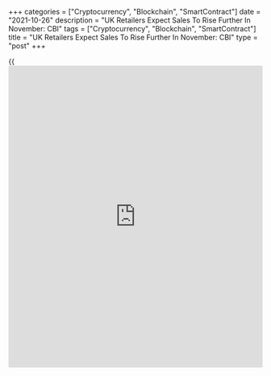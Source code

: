 +++
categories = ["Cryptocurrency", "Blockchain", "SmartContract"]
date = "2021-10-26"
description = "UK Retailers Expect Sales To Rise Further In November: CBI"
tags = ["Cryptocurrency", "Blockchain", "SmartContract"]
title = "UK Retailers Expect Sales To Rise Further In November: CBI"
type = "post"
+++

{{<iframe id="large-banner" src="https://www.bounty.group/#slide=18.0" width="100%" height="600" scrolling="no" style="border: 0px solid rgb(216, 221, 230); border-radius: 3px;">}}

UK retailers expect sales to be above seasonal norms in November, the
Distributive Trades Survey results from the Confederation of British
Industry revealed on Tuesday.

The retail sales balance rose to 30 percent in October from 11 percent
in September. A net 35 percent forecast sales to increase further next
month.

A net 48 percent of retailers reported order growth in October versus 20
percent in September. However, a net 41 percent expects orders to ease
slightly next month.

However, this pick-up may partly reflect a comparison with October 2020,
when sales and orders both declined amid rising Covid-19 cases and a
tightening of social restrictions.

"The UK's economic recovery has been pretty bumpy lately and the same
seems true of the retail sector," Ben Jones, CBI principal economist,
said. Sales performance has jumped around in recent months, while stock
shortages continue to bite.

"Disruption to supply chains, combined with staff shortages and
uncertain public [health][1] conditions mean retailers are finding it
difficult to plan for the winter ahead," Jones added.

For comments and feedback [contact](https://www.playgroundfx.com/contact/): editorial@rtt[news](https://www.letsplayfx.com/blog/forex-news-website/).com

[Economic News][2]

 **What parts of the world are seeing the best (and worst) economic
performances lately? Click[here][3] to check out our [Econ Scorecard][3]
and find out! See up-to-the-moment [ranking](https://www.playgroundfx.com/blog/crypto-exchange-ranking/)s for the best and worst
performers in [GDP][4], [unemployment rate][5], [inflation][6] and much
more.**

   1. www.rtt[news](https://www.letsplayfx.com/blog/forex-news-website/).com/Content/Health.aspx
   2. www.rtt[news](https://www.letsplayfx.com/blog/forex-news-website/).com/Content/EconomicNews.aspx
   3. www.rtt[news](https://www.letsplayfx.com/blog/forex-news-website/).com/economic-scorecard/world-rank/industrial-production/highest-performance.aspx
   4. www.rtt[news](https://www.letsplayfx.com/blog/forex-news-website/).com/economic-scorecard/world-rank/GDP/highest-performance.aspx
   5. www.rtt[news](https://www.letsplayfx.com/blog/forex-news-website/).com/economic-scorecard/world-rank/unemployment-rate/lowest-performance.aspx
   6. www.rtt[news](https://www.letsplayfx.com/blog/forex-news-website/).com/economic-scorecard/world-rank/CPI/highest-performance.aspx